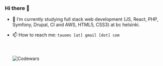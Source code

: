 ### Hi there 👋

- 🌱 I’m currently studying full stack web development (JS, React, PHP, Symfony, Drupal, CI and AWS, HTML5, CSS3) at bc helsinki.

- 📫 How to reach me: ```tauoms [at] gmail [dot] com```  
<br /><br /><br />
![Codewars](https://github.r2v.ch/codewars?user=tauoms&stroke=%23AA4465)

<!--
**tauoms/tauoms** is a ✨ _special_ ✨ repository because its `README.md` (this file) appears on your GitHub profile.

Here are some ideas to get you started:

- 🔭 I’m currently working on ...
- 🌱 I’m currently learning ...
- 👯 I’m looking to collaborate on ...
- 🤔 I’m looking for help with ...
- 💬 Ask me about ...
- 📫 How to reach me: ...
- 😄 Pronouns: ...
- ⚡ Fun fact: ...
-->
